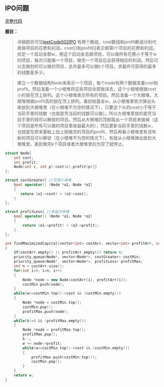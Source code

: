 ## IPO问题
[完整代码](https://github.com/ludandandan/Programmer-interview-guide/blob/master/Chapter00_BasicVideo/IPO.cpp)

**题目：**
> 详细题目可见[leetCode502IPO](https://leetcode.com/problems/ipo/)
> 有两个数组，cost数组和profit数组分别代表做项目的花费和利润，cost[i]和profit[i]表示做第i个项目的花费和利润。给定一个启动金额w，用这个启动金去做项目，可以做所有花费小于等于w的项目，每次只能做一个项目，做完一个项目后会获得相应的利润，然后可以去做别的可以做的项目，总共最多可以做k个项目。求最终可获得的最多的钱数是多少。

> 建立一个数据结构Node来表示一个项目，每个node有两个数据变量cost和profit。然后准备一个小根堆将这些项目全部放进去，这个小根堆根据cost小的放在顶上排列。这个小根堆表示所有的项目。然后准备一个大根堆，大根堆根据profit高的放在顶上排列。看初始基金w，从小根堆里依次弹出头来放到大根堆里（在小根堆不为空的情况下），只要这个头的cost小于等于当前手里的钱数（也就是凭当前的钱数可以做）。所以大根堆里放的是凭当前手里的钱可以解锁的项目。然后从大根堆的顶部取出一个项目来做掉（这个项目是所有可以做的项目里收益最大的），然后更新当前手里的钱数w，也就是在原来基础上加上刚做完的项目的profit，然后再看小根堆里有没有新的项目可以解锁（在小根堆不为空的情况下），有就从小根堆弹出放到大根堆里。直到做完k个项目或者大根堆里的为空了就停止。

```c++
struct Node{
    int cost;
    int profit;
    Node(int c, int p):cost(c),profit(p){}
};

struct costGreater{ //花费小根堆
    bool operator() (Node *o1, Node *o2)
    {
       return (o1->cost) > (o2->cost);
    }
};

struct profitLess{ //收益大根堆
    bool operator() (Node *o1, Node *o2)
    {
        return (o1->profit) < (o2->profit);
    }
};

int findMaximizedCapital(vector<int> costArr, vector<int> profitArr, int w, int k)
{
    if(costArr.empty() || profitArr.empty()) return 0;
    priority_queue<Node*, vector<Node*>, costGreater> costMin;
    priority_queue<Node*, vector<Node*>, profitLess> profitMax;
    int n = costArr.size();
    for(int i=0; i<n; i++)
    {
        Node *node = new Node(costArr[i], profitArr[i]);
        costMin.push(node);
    }
    while(w>=costMin.top()->cost && !costMin.empty())
    {
        Node *node = costMin.top();
        costMin.pop();
        profitMax.push(node);
    }
    while(k!=0 && !profitMax.empty())
    {
        Node *node = profitMax.top();
        profitMax.pop();
        k--;
        w += node->profit;
        while(w>=costMin.top()->cost && !costMin.empty())
        {
            profitMax.push(costMin.top());
            costMin.pop();
        }
    }
    return w;
}
```